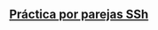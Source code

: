 ## [Práctica por parejas SSh](https://docs.google.com/document/d/16lC-oEA-bR_lh9CLW20k46aY40FtGTWkB5VdD8p5tPg/edit?usp=sharing)
